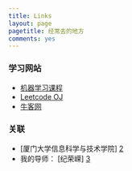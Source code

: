```yaml
---
title: Links
layout: page
pagetitle: 经常去的地方
comments: yes
---
```


### 学习网站

- [机器学习课程][1]
- [Leetcode OJ][4]
- [牛客网][5]


### 关联

- [厦门大学信息科学与技术学院] [2]
- 我的导师： [纪荣嵘] [3]  


[1]: http://v.163.com/special/opencourse/machinelearning.html
[2]: http://information.xmu.edu.cn/portal/
[3]: http://imt.xmu.edu.cn/rrji-cn.html
[4]: https://leetcode.com/progress/
[5]: http://www.nowcoder.com/profile/771782
